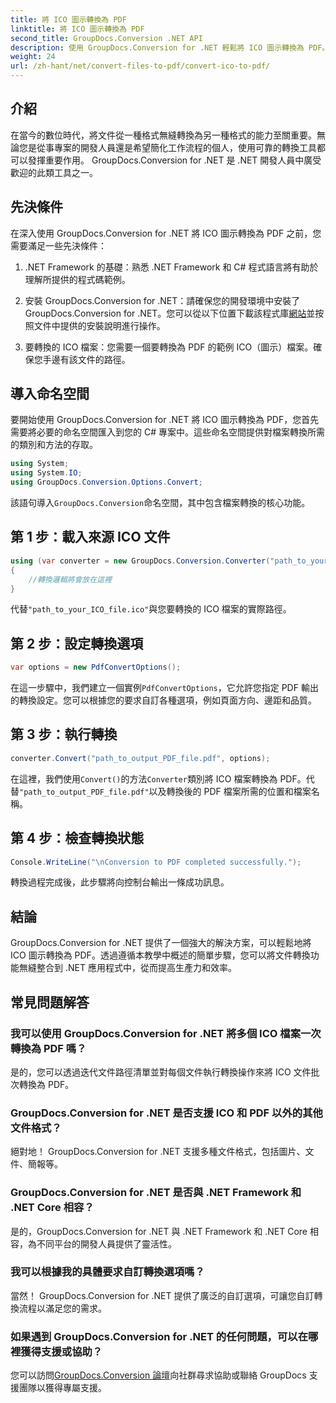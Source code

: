 ```yaml
---
title: 將 ICO 圖示轉換為 PDF
linktitle: 將 ICO 圖示轉換為 PDF
second_title: GroupDocs.Conversion .NET API
description: 使用 GroupDocs.Conversion for .NET 輕鬆將 ICO 圖示轉換為 PDF。透過本教程中概述的簡單步驟來提高工作效率。
weight: 24
url: /zh-hant/net/convert-files-to-pdf/convert-ico-to-pdf/
---
```

## 介紹
在當今的數位時代，將文件從一種格式無縫轉換為另一種格式的能力至關重要。無論您是從事專案的開發人員還是希望簡化工作流程的個人，使用可靠的轉換工具都可以發揮重要作用。 GroupDocs.Conversion for .NET 是 .NET 開發人員中廣受歡迎的此類工具之一。
## 先決條件
在深入使用 GroupDocs.Conversion for .NET 將 ICO 圖示轉換為 PDF 之前，您需要滿足一些先決條件：
1. .NET Framework 的基礎：熟悉 .NET Framework 和 C# 程式語言將有助於理解所提供的程式碼範例。
   
2. 安裝 GroupDocs.Conversion for .NET：請確保您的開發環境中安裝了 GroupDocs.Conversion for .NET。您可以從以下位置下載該程式庫[網站](https://releases.groupdocs.com/conversion/net/)並按照文件中提供的安裝說明進行操作。
3. 要轉換的 ICO 檔案：您需要一個要轉換為 PDF 的範例 ICO（圖示）檔案。確保您手邊有該文件的路徑。

## 導入命名空間
要開始使用 GroupDocs.Conversion for .NET 將 ICO 圖示轉換為 PDF，您首先需要將必要的命名空間匯入到您的 C# 專案中。這些命名空間提供對檔案轉換所需的類別和方法的存取。

```csharp
using System;
using System.IO;
using GroupDocs.Conversion.Options.Convert;
```
該語句導入`GroupDocs.Conversion`命名空間，其中包含檔案轉換的核心功能。
## 第 1 步：載入來源 ICO 文件
```csharp
using (var converter = new GroupDocs.Conversion.Converter("path_to_your_ICO_file.ico"))
{
    //轉換邏輯將會放在這裡
}
```
代替`"path_to_your_ICO_file.ico"`與您要轉換的 ICO 檔案的實際路徑。
## 第 2 步：設定轉換選項
```csharp
var options = new PdfConvertOptions();
```
在這一步驟中，我們建立一個實例`PdfConvertOptions`，它允許您指定 PDF 輸出的轉換設定。您可以根據您的要求自訂各種選項，例如頁面方向、邊距和品質。
## 第 3 步：執行轉換
```csharp
converter.Convert("path_to_output_PDF_file.pdf", options);
```
在這裡，我們使用`Convert()`的方法`Converter`類別將 ICO 檔案轉換為 PDF。代替`"path_to_output_PDF_file.pdf"`以及轉換後的 PDF 檔案所需的位置和檔案名稱。
## 第 4 步：檢查轉換狀態
```csharp
Console.WriteLine("\nConversion to PDF completed successfully.");
```
轉換過程完成後，此步驟將向控制台輸出一條成功訊息。

## 結論
GroupDocs.Conversion for .NET 提供了一個強大的解決方案，可以輕鬆地將 ICO 圖示轉換為 PDF。透過遵循本教學中概述的簡單步驟，您可以將文件轉換功能無縫整合到 .NET 應用程式中，從而提高生產力和效率。
## 常見問題解答
### 我可以使用 GroupDocs.Conversion for .NET 將多個 ICO 檔案一次轉換為 PDF 嗎？
是的，您可以透過迭代文件路徑清單並對每個文件執行轉換操作來將 ICO 文件批次轉換為 PDF。
### GroupDocs.Conversion for .NET 是否支援 ICO 和 PDF 以外的其他文件格式？
絕對地！ GroupDocs.Conversion for .NET 支援多種文件格式，包括圖片、文件、簡報等。
### GroupDocs.Conversion for .NET 是否與 .NET Framework 和 .NET Core 相容？
是的，GroupDocs.Conversion for .NET 與 .NET Framework 和 .NET Core 相容，為不同平台的開發人員提供了靈活性。
### 我可以根據我的具體要求自訂轉換選項嗎？
當然！ GroupDocs.Conversion for .NET 提供了廣泛的自訂選項，可讓您自訂轉換流程以滿足您的需求。
### 如果遇到 GroupDocs.Conversion for .NET 的任何問題，可以在哪裡獲得支援或協助？
您可以訪問[GroupDocs.Conversion 論壇](https://forum.groupdocs.com/c/conversion/11)向社群尋求協助或聯絡 GroupDocs 支援團隊以獲得專屬支援。